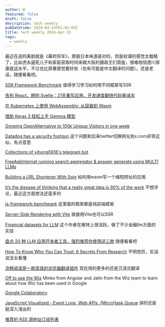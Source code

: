 ```yaml
---
author: W
featured: false
draft: false
description: tech weekly
pubDatetime: 2024-04-14T01:02:03Z
title: tech weekly 2024-Apr-15
tags:
  - weekly
---
```


最近在追的美剧就是《幕府将军》，那股日本味道是对的，但是权谋的感觉太粗糙了，比如虎永逼死儿子和家臣获取时间来跟大阪的摄政王们周旋，很难相信德川家康就这水平，不过也比原著感觉要好些（也有可能是中文翻译的问题）。还是老话，随便看看吧。

[SSR Framework Benchmark](https://github.com/eknkc/ssr-benchmark) 值得学习学习如何用不同框架写SSR

[告别 React，拥抱 Svelte：21天重写应用，开发速度翻倍代码量减半](https://mp.weixin.qq.com/s/jpQZdUWAYYKBRIabaamkbQ)

[在 Kubernetes 上使用 WebAssembly: 从容器到 Wasm](https://mp.weixin.qq.com/s/MbTRStn8ETB9GygWETy3Ng)

[借助 Keras 3 轻松上手 Gemma 模型](https://mp.weixin.qq.com/s/cHpjJf7eFeeb0skMnLB3UA)

[Growing OpenAlternative to 100k Unique Visitors in one week](https://kulpinski.dev/posts/openalternative-launch/)

[Datadog has a security footgun](https://sheriffcranky.substack.com/p/datadog-has-a-security-footgun) 这个问题和后来twitter切换网址到x.com非常近似，有点意思

[Collections of yihong0618's telegram bot](https://github.com/yihong0618/tg_bot_collections)

[FreeAskInternet running search aggregator & answer generate using MULTI LLMs](https://github.com/nashsu/FreeAskInternet?s=09)

[Building a URL Shortener With Spin](https://developer.fermyon.com/spin/v2/url-shortener-tutorial) 如何用wasm写一个缩短网址的应用

[It’s the disease of thinking that a really great idea is 90% of the work](https://signalvnoise.com/posts/3497-you-know-one-of-the-things-that-really-hurt) 不想评论，最近这方面想法还蛮多的

[js-framework-benchmark](https://krausest.github.io/js-framework-benchmark/current.html) 这里面的框架都是纯前端框架

[Server-Side Rendering with Vite](https://vitejs.dev/guide/ssr) 直接用Vite也可以SSR

[Financial datasets for LLM](https://github.com/virattt/financial-datasets) 这个作者在推特上很活跃，做了不少金融llm方面的实验

[盘点 20 种 LLM 应用开发者工具，强烈推荐你使用这三款](https://mp.weixin.qq.com/s/uSFZu7GR943vsecMxr0sdQ) 随便看看吧

[How To Know Who You Can Trust: 6 Secrets From Research](https://bakadesuyo.com/2024/03/trust/) 不明觉厉，实话说没太看懂

[流畅阅读是一款高效的浏览器翻译插件](https://github.com/Bistutu/FluentRead?s=09) 现在用的更多的还是沉浸式翻译

[Off to see the Wiz](https://changelog.com/jsparty/318) Minko from Angular and Jatin from the Wiz team to learn about how Wiz has been used in Google

[Google Colaboratory](https://colab.google/)

[JavaScript Visualized - Event Loop, Web APIs, (Micro)task Queue](https://www.youtube.com/watch?v=eiC58R16hb8) 讲的还是挺深入浅出的

[推荐的 RSS 源地址订阅列表](https://morerss.com/zh.php?tag=%E6%8E%A8%E8%8D%90&utm_source=pocket_reader)

[]()

[]()
